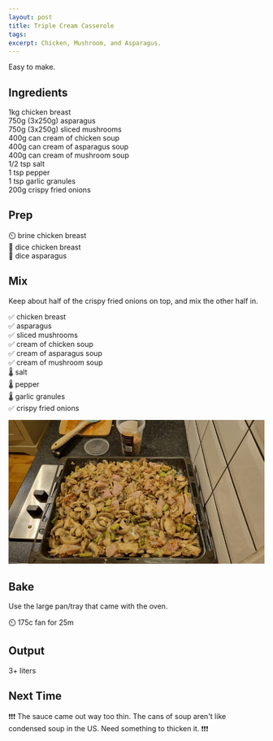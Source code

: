 ```yaml
---
layout: post
title: Triple Cream Casserole
tags: 
excerpt: Chicken, Mushroom, and Asparagus.
---
```

Easy to make.
## Ingredients

1kg chicken breast  
750g (3x250g) asparagus  
750g (3x250g) sliced mushrooms  
400g can cream of chicken soup  
400g can cream of asparagus soup  
400g can cream of mushroom soup  
1/2 tsp salt  
1 tsp pepper  
1 tsp garlic granules  
200g crispy fried onions  

## Prep
⏲️ brine chicken breast  
🔪 dice chicken breast  
🔪 dice asparagus  

## Mix
Keep about half of the crispy fried onions on top, and mix the other half in.

✅ chicken breast  
✅ asparagus  
✅ sliced mushrooms  
✅ cream of chicken soup  
✅ cream of asparagus soup  
✅ cream of mushroom soup  
🌡️ salt  
🌡️ pepper  
🌡️ garlic granules  
✅ crispy fried onions 

![](/assets/images/triple-cream-casserole.jpg)

## Bake
Use the large pan/tray that came with the oven.

⏲️ 175c fan for 25m

## Output
3+ liters

## Next Time
❗❗❗ The sauce came out way too thin. The cans of soup aren't like condensed soup in the US. Need something to thicken it. ❗❗❗